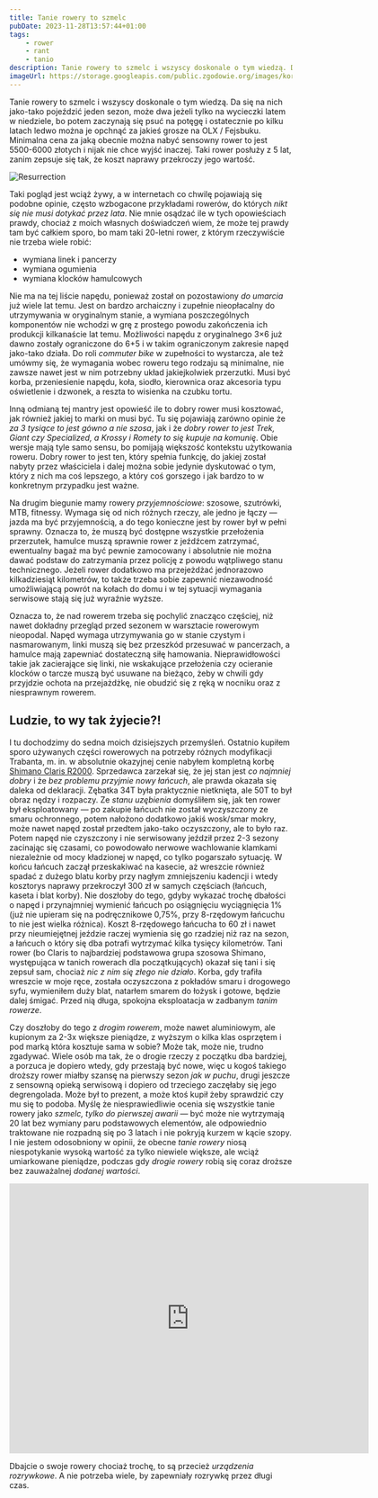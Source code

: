 ```yaml
---
title: Tanie rowery to szmelc
pubDate: 2023-11-28T13:57:44+01:00
tags:
    - rower
    - rant
    - tanio
description: Tanie rowery to szmelc i wszyscy doskonale o tym wiedzą. Da się na nich jako-tako pojeździć jeden sezon, może dwa jeżeli tylko na wycieczki latem w niedziele, bo potem zaczynają się psuć na potęgę i ostatecznie po kilku latach ledwo można je opchnąć za jakieś grosze na OLX / Fejsbuku. Minimalna cena za jaką obecnie można nabyć sensowny rower to jest 5500-6000 złotych i nijak nie chce wyjść inaczej. Taki rower posłuży z 5 lat, zanim zepsuje się tak, że koszt naprawy przekroczy jego wartość.
imageUrl: https://storage.googleapis.com/public.zgodowie.org/images/korba-resurrection.jpg
---
```


Tanie rowery to szmelc i wszyscy doskonale o tym wiedzą. Da się na nich jako-tako pojeździć jeden sezon, może dwa jeżeli tylko na wycieczki latem w niedziele, bo potem zaczynają się psuć na potęgę i ostatecznie po kilku latach ledwo można je opchnąć za jakieś grosze na OLX / Fejsbuku. Minimalna cena za jaką obecnie można nabyć sensowny rower to jest 5500-6000 złotych i nijak nie chce wyjść inaczej. Taki rower posłuży z 5 lat, zanim zepsuje się tak, że koszt naprawy przekroczy jego wartość.

![Resurrection](https://storage.googleapis.com/public.zgodowie.org/images/korba-resurrection.jpg)

Taki pogląd jest wciąż żywy, a w internetach co chwilę pojawiają się podobne opinie, często wzbogacone przykładami rowerów, do których _nikt się nie musi dotykać przez lata_. Nie mnie osądzać ile w tych opowieściach prawdy, chociaż z moich własnych doświadczeń wiem, że może tej prawdy tam być całkiem sporo, bo mam taki 20-letni rower, z którym rzeczywiście nie trzeba wiele robić:

-   wymiana linek i pancerzy
-   wymiana ogumienia
-   wymiana klocków hamulcowych

Nie ma na tej liście napędu, ponieważ został on pozostawiony _do umarcia_ już wiele lat temu. Jest on bardzo archaiczny i zupełnie nieopłacalny do utrzymywania w oryginalnym stanie, a wymiana poszczególnych komponentów nie wchodzi w grę z prostego powodu zakończenia ich produkcji kilkanaście lat temu. Możliwości napędu z oryginalnego 3&times;6 już dawno zostały ograniczone do 6&plus;5 i w takim ograniczonym zakresie napęd jako-tako działa. Do roli _commuter bike_ w zupełności to wystarcza, ale też umówmy się, że wymagania wobec roweru tego rodzaju są minimalne, nie zawsze nawet jest w nim potrzebny układ jakiejkolwiek przerzutki. Musi być korba, przeniesienie napędu, koła, siodło, kierownica oraz akcesoria typu oświetlenie i dzwonek, a reszta to wisienka na czubku tortu.

Inną odmianą tej mantry jest opowieść ile to dobry rower musi kosztować, jak również jakiej to marki on musi być. Tu się pojawiają zarówno opinie że _za 3 tysiące to jest gówno a nie szosa_, jak i że _dobry rower to jest Trek, Giant czy Specialized, a Krossy i Romety to się kupuje na komunię_. Obie wersje mają tyle samo sensu, bo pomijają większość kontekstu użytkowania roweru. Dobry rower to jest ten, który spełnia funkcję, do jakiej został nabyty przez właściciela i dalej można sobie jedynie dyskutować o tym, który z nich ma coś lepszego, a który coś gorszego i jak bardzo to w konkretnym przypadku jest ważne.

Na drugim biegunie mamy rowery _przyjemnościowe_: szosowe, szutrówki, MTB, fitnessy. Wymaga się od nich różnych rzeczy, ale jedno je łączy &mdash; jazda ma być przyjemnością, a do tego konieczne jest by rower był w pełni sprawny. Oznacza to, że muszą być dostępne wszystkie przełożenia przerzutek, hamulce muszą sprawnie rower z jeźdźcem zatrzymać, ewentualny bagaż ma być pewnie zamocowany i absolutnie nie można dawać podstaw do zatrzymania przez policję z powodu wątpliwego stanu technicznego. Jeżeli rower dodatkowo ma przejeżdżać jednorazowo kilkadziesiąt kilometrów, to także trzeba sobie zapewnić niezawodność umożliwiającą powrót na kołach do domu i w tej sytuacji wymagania serwisowe stają się już wyraźnie wyższe.

Oznacza to, że nad rowerem trzeba się pochylić znacząco częściej, niż nawet dokładny przegląd przed sezonem w warsztacie rowerowym nieopodal. Napęd wymaga utrzymywania go w stanie czystym i nasmarowanym, linki muszą się bez przeszkód przesuwać w pancerzach, a hamulce mają zapewniać dostateczną siłę hamowania. Nieprawidłowości takie jak zacierające się linki, nie wskakujące przełożenia czy ocieranie klocków o tarcze muszą być usuwane na bieżąco, żeby w chwili gdy przyjdzie ochota na przejażdżkę, nie obudzić się z ręką w nocniku oraz z niesprawnym rowerem.

## Ludzie, to wy tak żyjecie?!

I tu dochodzimy do sedna moich dzisiejszych przemyśleń. Ostatnio kupiłem sporo używanych części rowerowych na potrzeby różnych modyfikacji Trabanta, m. in. w absolutnie okazyjnej cenie nabyłem kompletną korbę [Shimano Claris R2000](https://bike.shimano.com/pl-PL/product/component/claris-r2000.html). Sprzedawca zarzekał się, że jej stan jest _co najmniej dobry_ i że _bez problemu przyjmie nowy łańcuch_, ale prawda okazała się daleka od deklaracji. Zębatka 34T była praktycznie nietknięta, ale 50T to był obraz nędzy i rozpaczy. Ze _stanu uzębienia_ domyśliłem się, jak ten rower był eksploatowany &mdash; po zakupie łańcuch nie został wyczyszczony ze smaru ochronnego, potem nałożono dodatkowo jakiś wosk/smar mokry, może nawet napęd został przedtem jako-tako oczyszczony, ale to było raz. Potem napęd nie czyszczony i nie serwisowany jeździł przez 2-3 sezony zacinając się czasami, co powodowało nerwowe wachlowanie klamkami niezależnie od mocy kładzionej w napęd, co tylko pogarszało sytuację. W końcu łańcuch zaczął przeskakiwać na kasecie, aż wreszcie również spadać z dużego blatu korby przy nagłym zmniejszeniu kadencji i wtedy kosztorys naprawy przekroczył 300 zł w samych częściach (łańcuch, kaseta i blat korby). Nie doszłoby do tego, gdyby wykazać trochę dbałości o napęd i przynajmniej wymienić łańcuch po osiągnięciu wyciągnięcia 1% (już nie upieram się na podręcznikowe 0,75%, przy 8-rzędowym łańcuchu to nie jest wielka różnica). Koszt 8-rzędowego łańcucha to 60 zł i nawet przy nieumiejętnej jeździe raczej wymienia się go rzadziej niż raz na sezon, a łańcuch o który się dba potrafi wytrzymać kilka tysięcy kilometrów. Tani rower (bo Claris to najbardziej podstawowa grupa szosowa Shimano, występująca w tanich rowerach dla początkujących) okazał się tani i się zepsuł sam, chociaż _nic z nim się złego nie działo_. Korba, gdy trafiła wreszcie w moje ręce, została oczyszczona z pokładów smaru i drogowego syfu, wymieniłem duży blat, natarłem smarem do łożysk i gotowe, będzie dalej śmigać. Przed nią długa, spokojna eksploatacja w zadbanym _tanim rowerze_.

Czy doszłoby do tego z _drogim rowerem_, może nawet aluminiowym, ale kupionym za 2-3x większe pieniądze, z wyższym o kilka klas osprzętem i pod marką która kosztuje sama w sobie? Może tak, może nie, trudno zgadywać. Wiele osób ma tak, że o drogie rzeczy z początku dba bardziej, a porzuca je dopiero wtedy, gdy przestają być nowe, więc u kogoś takiego droższy rower miałby szansę na pierwszy sezon _jak w puchu_, drugi jeszcze z sensowną opieką serwisową i dopiero od trzeciego zaczęłaby się jego degrengolada. Może był to prezent, a może ktoś kupił żeby sprawdzić czy mu się to podoba. Myślę że niesprawiedliwie ocenia się wszystkie tanie rowery jako _szmelc, tylko do pierwszej awarii_ &mdash; być może nie wytrzymają 20 lat bez wymiany paru podstawowych elementów, ale odpowiednio traktowane nie rozpadną się po 3 latach i nie pokryją kurzem w kącie szopy. I nie jestem odosobniony w opinii, że obecne _tanie rowery_ niosą niespotykanie wysoką wartość za tylko niewiele większe, ale wciąż umiarkowane pieniądze, podczas gdy _drogie rowery_ robią się coraz droższe bez zauważalnej _dodanej wartości_.

<div class="center"><iframe width="640" height="480" src="https://www.youtube-nocookie.com/embed/IW35HgW8gxc?si=MkaaACci18anL6pf&amp;start=930" title="YouTube video player" frameborder="0" allow="accelerometer; autoplay; clipboard-write; encrypted-media; gyroscope; picture-in-picture; web-share" allowfullscreen></iframe></div>

Dbajcie o swoje rowery chociaż trochę, to są przecież _urządzenia rozrywkowe_. A nie potrzeba wiele, by zapewniały rozrywkę przez długi czas.
